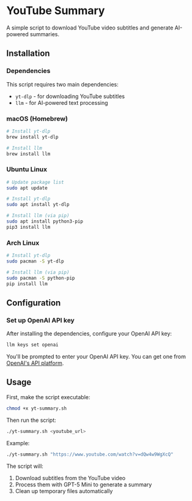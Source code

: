 # YouTube Summary

A simple script to download YouTube video subtitles and generate AI-powered summaries.

## Installation

### Dependencies

This script requires two main dependencies:
- `yt-dlp` - for downloading YouTube subtitles
- `llm` - for AI-powered text processing

### macOS (Homebrew)

```bash
# Install yt-dlp
brew install yt-dlp

# Install llm
brew install llm
```

### Ubuntu Linux

```bash
# Update package list
sudo apt update

# Install yt-dlp
sudo apt install yt-dlp

# Install llm (via pip)
sudo apt install python3-pip
pip3 install llm
```

### Arch Linux

```bash
# Install yt-dlp
sudo pacman -S yt-dlp

# Install llm (via pip)
sudo pacman -S python-pip
pip install llm
```

## Configuration

### Set up OpenAI API key

After installing the dependencies, configure your OpenAI API key:

```bash
llm keys set openai
```

You'll be prompted to enter your OpenAI API key. You can get one from [OpenAI's API platform](https://platform.openai.com/api-keys).

## Usage

First, make the script executable:

```bash
chmod +x yt-summary.sh
```

Then run the script:

```bash
./yt-summary.sh <youtube_url>
```

Example:
```bash
./yt-summary.sh "https://www.youtube.com/watch?v=dQw4w9WgXcQ"
```

The script will:
1. Download subtitles from the YouTube video
2. Process them with GPT-5 Mini to generate a summary
3. Clean up temporary files automatically